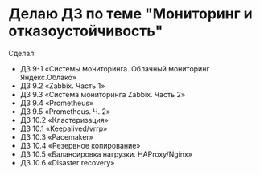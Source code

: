 # Делаю ДЗ по теме "Мониторинг и отказоустойчивость"

Сделал: 

* ДЗ 9-1 «Системы мониторинга. Облачный мониторинг Яндекс.Облако»
* ДЗ 9.2 «Zabbix. Часть 1»
* ДЗ 9.3 «Система мониторинга Zabbix. Часть 2»
* ДЗ 9.4 «Prometheus»
* ДЗ 9.5 «Prometheus. Ч. 2»
* ДЗ 10.2 «Кластеризация»
* ДЗ 10.1 «Keepalived/vrrp»
* ДЗ 10.3 «Pacemaker»
* ДЗ 10.4 «Резервное копирование»
* ДЗ 10.5 «Балансировка нагрузки. HAProxy/Nginx»
* ДЗ 10.6 «Disaster recovery»
